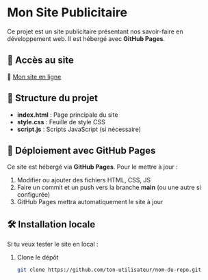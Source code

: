 # Mon Site Publicitaire  

Ce projet est un site publicitaire présentant nos savoir-faire en développement web. Il est hébergé avec **GitHub Pages**.  

## 🔗 Accès au site  
🔗 [Mon site en ligne](https://ton-utilisateur.github.io/nom-du-repo/)  

## 📂 Structure du projet  
- **index.html** : Page principale du site  
- **style.css** : Feuille de style CSS  
- **script.js** : Scripts JavaScript (si nécessaire)  

## 🚀 Déploiement avec GitHub Pages  
Ce site est hébergé via **GitHub Pages**. Pour le mettre à jour :  
1. Modifier ou ajouter des fichiers HTML, CSS, JS  
2. Faire un commit et un push vers la branche **main** (ou une autre si configurée)  
3. GitHub Pages mettra automatiquement le site à jour  

## 🛠️ Installation locale  
Si tu veux tester le site en local :  
1. Clone le dépôt  
   ```sh
   git clone https://github.com/ton-utilisateur/nom-du-repo.git
